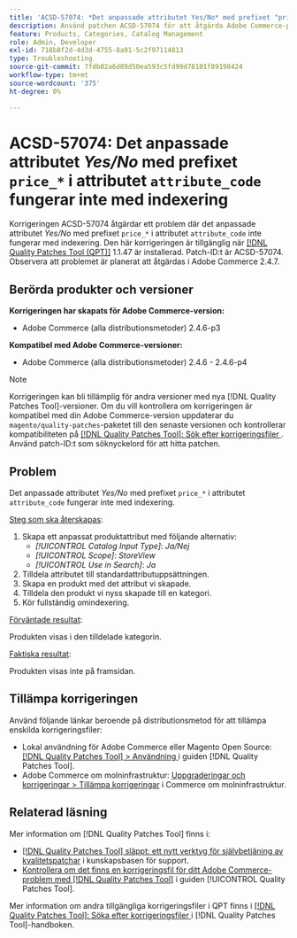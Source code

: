 ```yaml
---
title: 'ACSD-57074: *Det anpassade attributet Yes/No* med prefixet "price_*" i attributet "attribute_code" fungerar inte med indexering'
description: Använd patchen ACSD-57074 för att åtgärda Adobe Commerce-problemet där det anpassade attributet *Yes/No* med prefixet "price_*" i attributet "attribute_code" inte fungerar med indexering.
feature: Products, Categories, Catalog Management
role: Admin, Developer
exl-id: 718b8f2d-4d3d-4755-8a91-5c2f97114813
type: Troubleshooting
source-git-commit: 7fdb02a6d89d50ea593c5fd99d78101f89198424
workflow-type: tm+mt
source-wordcount: '375'
ht-degree: 0%

---
```


# ACSD-57074: Det anpassade attributet *Yes/No* med prefixet `price_*` i attributet `attribute_code` fungerar inte med indexering

Korrigeringen ACSD-57074 åtgärdar ett problem där det anpassade attributet *Yes/No* med prefixet `price_*` i attributet `attribute_code` inte fungerar med indexering. Den här korrigeringen är tillgänglig när [[!DNL Quality Patches Tool (QPT)]](https://experienceleague.adobe.com/sv/docs/commerce-operations/tools/quality-patches-tool/quality-patches-tool-to-self-serve-quality-patches) 1.1.47 är installerad. Patch-ID:t är ACSD-57074. Observera att problemet är planerat att åtgärdas i Adobe Commerce 2.4.7.

## Berörda produkter och versioner

**Korrigeringen har skapats för Adobe Commerce-version:**

* Adobe Commerce (alla distributionsmetoder) 2.4.6-p3

**Kompatibel med Adobe Commerce-versioner:**

* Adobe Commerce (alla distributionsmetoder) 2.4.6 - 2.4.6-p4

>[!NOTE]
>
>Korrigeringen kan bli tillämplig för andra versioner med nya [!DNL Quality Patches Tool]-versioner. Om du vill kontrollera om korrigeringen är kompatibel med din Adobe Commerce-version uppdaterar du `magento/quality-patches`-paketet till den senaste versionen och kontrollerar kompatibiliteten på [[!DNL Quality Patches Tool]: Sök efter korrigeringsfiler ](https://experienceleague.adobe.com/tools/commerce-quality-patches/index.html?lang=sv-SE). Använd patch-ID:t som söknyckelord för att hitta patchen.

## Problem

Det anpassade attributet *Yes/No* med prefixet `price_*` i attributet `attribute_code` fungerar inte med indexering.

<u>Steg som ska återskapas</u>:

1. Skapa ett anpassat produktattribut med följande alternativ:
   * *[!UICONTROL Catalog Input Type]*: *Ja/Nej*
   * *[!UICONTROL Scope]*: *StoreView*
   * *[!UICONTROL Use in Search]*: *Ja*
1. Tilldela attributet till standardattributuppsättningen.
1. Skapa en produkt med det attribut vi skapade.
1. Tilldela den produkt vi nyss skapade till en kategori.
1. Kör fullständig omindexering.

<u>Förväntade resultat</u>:

Produkten visas i den tilldelade kategorin.

<u>Faktiska resultat</u>:

Produkten visas inte på framsidan.

## Tillämpa korrigeringen

Använd följande länkar beroende på distributionsmetod för att tillämpa enskilda korrigeringsfiler:

* Lokal användning för Adobe Commerce eller Magento Open Source: [[!DNL Quality Patches Tool] > Användning ](/help/tools/quality-patches-tool/usage.md) i guiden [!DNL Quality Patches Tool].
* Adobe Commerce om molninfrastruktur: [Uppgraderingar och korrigeringar > Tillämpa korrigeringar](https://experienceleague.adobe.com/docs/commerce-cloud-service/user-guide/develop/upgrade/apply-patches.html?lang=sv-SE) i Commerce om molninfrastruktur.

## Relaterad läsning

Mer information om [!DNL Quality Patches Tool] finns i:

* [[!DNL Quality Patches Tool] släppt: ett nytt verktyg för självbetjäning av kvalitetspatchar](https://experienceleague.adobe.com/sv/docs/commerce-operations/tools/quality-patches-tool/quality-patches-tool-to-self-serve-quality-patches) i kunskapsbasen för support.
* [Kontrollera om det finns en korrigeringsfil för ditt Adobe Commerce-problem med  [!DNL Quality Patches Tool]](/help/tools/quality-patches-tool/patches-available-in-qpt/check-patch-for-magento-issue-with-magento-quality-patches.md) i guiden [!UICONTROL Quality Patches Tool].


Mer information om andra tillgängliga korrigeringsfiler i QPT finns i [[!DNL Quality Patches Tool]: Söka efter korrigeringsfiler ](https://experienceleague.adobe.com/tools/commerce-quality-patches/index.html?lang=sv-SE) i [!DNL Quality Patches Tool]-handboken.
